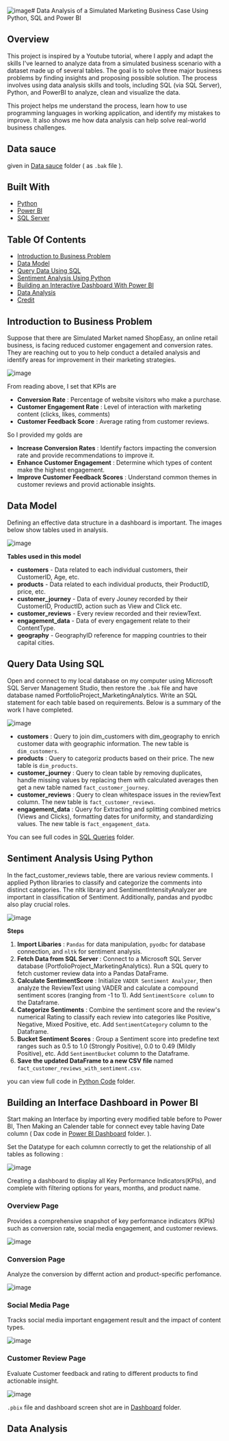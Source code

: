 ![image](https://github.com/user-attachments/assets/172d6b96-0a80-4ad5-bc3e-eec57294450e)# Data Analysis of a Simulated Marketing Business Case Using Python, SQL and Power BI

##  Overview

This project is inspired by a Youtube tutorial, where I apply and adapt the skills I've learned to analyze data from a simulated business scenario with a dataset made up of several tables. The goal is to solve three major business problems by finding insights and proposing possible solution. The process involves using data analysis skills and tools, including SQL (via SQL Server), Python, and PowerBI to analyze, clean and visualize the data. 

This project helps me understand the process, learn how to use programming languages in working application, and identify my mistakes to improve. It also shows me how data analysis can help solve real-world business challenges.

## Data sauce 

given in [Data sauce](https://github.com/Film2549/Film-s-project/tree/main/Data%20source) folder ( as `.bak` file ).


## Built With

- [Python](https://www.python.org/)
- [Power BI](https://powerbi.microsoft.com/en-us/)
- [SQL Server](https://www.microsoft.com/en-us/sql-server/sql-server-downloads)

## Table Of Contents

- [Introduction to Business Problem](#introduction-to-business-problem)
- [Data Model](#data-model)
- [Query Data Using SQL](#query-data-with-sql)
- [Sentiment Analysis Using Python](#sentiment-analysis-using-python)
- [Building an Interactive Dashboard With Power BI](#building-an-interactive-dashboard-with-poer-bi)
- [Data Analysis](#data-analysis)
- [Credit](#credit)

## Introduction to Business Problem
Suppose that there are Simulated Market named ShopEasy, an online retail business, is facing reduced customer engagement and conversion rates. They are reaching out to you to help conduct a detailed analysis and identify areas for improvement in their marketing strategies.

![image](https://github.com/user-attachments/assets/09a2c1b4-b1ea-4eca-87c3-f8c80d0e46a1)

From reading above, I set that KPIs are 

- **Conversion Rate** : Percentage of website visitors who make a purchase.
- **Customer Engagement Rate** : Level of interaction with marketing content (clicks, likes, comments)
- **Customer Feedback Score** : Average rating from customer reviews.

So I provided my golds are
- **Increase Conversion Rates** : Identify factors impacting the conversion rate and provide recommendations to improve it.
- **Enhance Customer Engagement** : Determine which types of content make the highest engagement. 
- **Improve Customer Feedback Scores** : Understand common themes in customer reviews and provid actionable insights.

## Data Model

Defining an effective data structure in a dashboard is important. The images below show tables used in analysis.

![image](https://github.com/user-attachments/assets/0bc60b8d-a77b-4ab5-b9b2-0c482f5f0ac5)

**Tables used in this model**

- **customers** - Data related to each individual customers, their CustomerID, Age, etc.
- **products** - Data related to each individual products, their ProductID, price, etc.
- **customer_journey** - Data of every Jouney recorded by their CustomerID, ProductID, action such as View and Click etc.
- **customer_reviews** - Every review recorded and their reviewText.
- **engagement_data** - Data of every engagement relate to their ContentType.
- **geography** - GeographyID reference for mapping countries to their capital cities.

## Query Data Using SQL

Open and connect to my local database on my computer using Microsoft SQL Server Management Studio, then restore the `.bak` file and have database named PortfolioProject_MarketingAnalytics. Write an SQL statement for each table based on requirements. Below is a summary of the work I have completed.

![image](https://github.com/user-attachments/assets/2055b705-376b-4276-9d3a-ee02600c2a36)

- **customers** : Query to join dim_customers with dim_geography to enrich customer data with geographic information. The new table is `dim_customers`.
- **products** : Query to categoriz products based on their price. The new table is `dim_products`.
- **customer_journey** : Query to clean table by removing duplicates, handle missing values by replacing them with calculated averages then get a new table named `fact_customer_journey`.
- **customer_reviews** : Query to clean whitespace issues in the reviewText column. The new table is `fact_customer_reviews`.
- **engagement_data** : Query for Extracting and splitting combined metrics (Views and Clicks), formatting dates for uniformity, and standardizing values. The new table is `fact_engagement_data`.

You can see full codes in [SQL Queries](https://github.com/Film2549/Film-s-project/tree/main/SQL%20Queries) folder.

## Sentiment Analysis Using Python

In the fact_customer_reviews table, there are various review comments. I applied Python libraries to classify and categorize the comments into distinct categories. The nltk library and SentimentIntensityAnalyzer are important in classification of Sentiment. Additionally, pandas and pyodbc also play crucial roles.

![image](https://github.com/user-attachments/assets/73de611c-1c5b-415a-8131-13ed47e22d11)

**Steps**
1. **Import Libaries** : `Pandas` for data manipulation, `pyodbc` for database connection, and `nltk` for sentiment analysis.
2. **Fetch Data from SQL Server** : Connect to a Microsoft SQL Server database (PortfolioProject_MarketingAnalytics). Run a SQL query to fetch customer review data into a Pandas DataFrame.
3. **Calculate SentimentScore** : Initialize `VADER Sentiment Analyzer`, then analyze the ReviewText using VADER and calculate a compound sentiment scores (ranging from -1 to 1). Add `SentimentScore column` to the Dataframe.
4. **Categorize Sentiments** : Combine the sentiment score and the review's numerical Rating to classify each review into categories like Positive, Negative, Mixed Positive, etc. Add `SentimentCategory` column to the Dataframe.
5. **Bucket Sentiment Scores** : Group a Sentiment score into predefine text ranges such as 0.5 to 1.0 (Strongly Positive), 0.0 to 0.49 (Mildly Positive), etc. Add  `SentimentBucket` column to the Dataframe.
6. **Save the updated DataFrame to a new CSV file** named `fact_customer_reviews_with_sentiment.csv`.

you can view full code in [Python Code](https://github.com/Film2549/Film-s-project/tree/main/SQL%20Queries) folder.

## Building an Interface Dashboard in Power BI

Start making an Interface by importing every modified table before to Power BI, Then Making an Calender table for connect evey table having Date column ( Dax code in [Power BI Dashboard](https://github.com/Film2549/Film-s-project/tree/main/Power%20BI%20Dashboard) folder. ).

Set the Datatype for each columnn correctly to get the relationship of all tables as following :

![image](https://github.com/user-attachments/assets/1afbac43-f0f8-4da6-bedb-a0bddeb39cfe)

Creating a dashboard to display all Key Performance Indicators(KPIs), and complete with filtering options for years, months, and product name.

### Overview Page
Provides a comprehensive snapshot of key performance indicators (KPIs) such as conversion rate, social media engagement, and customer reviews.

![image](https://github.com/user-attachments/assets/71253ea6-ec9b-4221-946f-5f85bc363f79)

### Conversion Page
Analyze the conversion by differnt action and product-specific perfomance.

![image](https://github.com/user-attachments/assets/8f52cbf9-9db1-482e-ad82-3dc8290e3ff5)

### Social Media Page
Tracks social media important engagement result and the impact of content types.

![image](https://github.com/user-attachments/assets/5d4ce1c3-165d-42ef-8cfe-ba16d16cfc34)

### Customer Review Page 

Evaluate Customer feedback and rating to different products to find actionable insight.

![image](https://github.com/user-attachments/assets/d04e8596-a8e8-4ce3-856b-966ee131d639)

`.pbix` file and dashboard screen shot are in [Dashboard](https://github.com/Film2549/Film-s-project/tree/main/Dashboard) folder.

## Data Analysis









